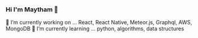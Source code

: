 ### Hi I'm Maytham 👋

🔭 I’m currently working on ... React, React Native, Meteor.js, Graphql, AWS, MongoDB
🌱 I’m currently learning   ... python, algorithms, data structures

